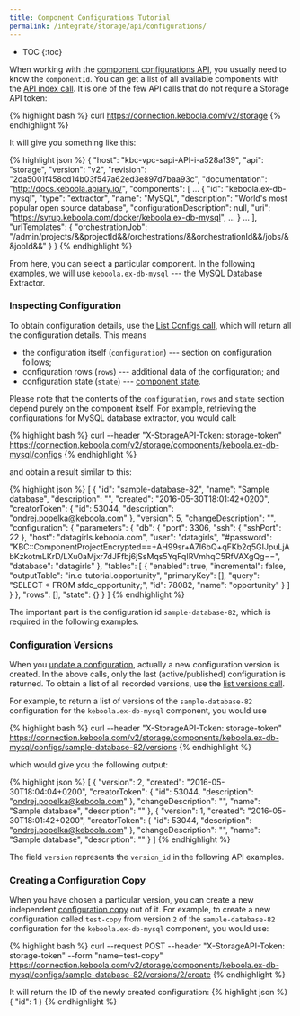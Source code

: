 ```yaml
---
title: Component Configurations Tutorial
permalink: /integrate/storage/api/configurations/
---
```


* TOC
{:toc}

When working with the [component configurations API](http://docs.keboola.apiary.io/#reference/component-configurations), 
you usually need to know the `componentId`. 
You can get a list of all available components with the [API index call](http://docs.keboola.apiary.io/#reference/miscellaneous/api-index/get).
It is one of the few API calls that do not require a Storage API token:

{% highlight bash %}
curl https://connection.keboola.com/v2/storage
{% endhighlight %}

It will give you something like this:

{% highlight json %}
{
  "host": "kbc-vpc-sapi-API-i-a528a139",
  "api": "storage",
  "version": "v2",
  "revision": "2da5001f458cd14b03f547a62ed3e897d7baa93c",
  "documentation": "http://docs.keboola.apiary.io/",
  "components": [
      ...
    {
      "id": "keboola.ex-db-mysql",
      "type": "extractor",
      "name": "MySQL",
      "description": "World's most popular open source database",
      "configurationDescription": null,
      "uri": "https://syrup.keboola.com/docker/keboola.ex-db-mysql",
      ...
    }
    ...
  ],
  "urlTemplates": {
    "orchestrationJob": "/admin/projects/&&projectId&&/orchestrations/&&orchestrationId&&/jobs/&&jobId&&"
  }
}
{% endhighlight %}

From here, you can select a particular component. In the following examples, we
will use `keboola.ex-db-mysql` --- the MySQL Database Extractor.

### Inspecting Configuration
To obtain configuration details, use the [List Configs call](http://docs.keboola.apiary.io/#reference/component-configurations/component-configs/list-configs),
which will return all the configuration details. This means 

- the configuration itself (`configuration`) --- section on configuration follows; 
- configuration rows (`rows`) --- additional data of the configuration; and 
- configuration state (`state`) --- [component state](/extend/common-interface/environment/#state). 

Please note that the contents
of the `configuration`, `rows` and `state` section depend purely on the component itself. For example,
retrieving the configurations for MySQL database extractor, you would call:

{% highlight bash %}
curl --header "X-StorageAPI-Token: storage-token" https://connection.keboola.com/v2/storage/components/keboola.ex-db-mysql/configs
{% endhighlight %}

and obtain a result similar to this:

{% highlight json %}
[
  {
    "id": "sample-database-82",
    "name": "Sample database",
    "description": "",
    "created": "2016-05-30T18:01:42+0200",
    "creatorToken": {
      "id": 53044,
      "description": "ondrej.popelka@keboola.com"
    },
    "version": 5,
    "changeDescription": "",
    "configuration": {
      "parameters": {
        "db": {
          "port": 3306,
          "ssh": {
            "sshPort": 22
          },
          "host": "datagirls.keboola.com",
          "user": "datagirls",
          "#password": "KBC::ComponentProjectEncrypted==+AH99sr+A7I6bQ+qFKb2q5GIJpuLjAbKzkotmLKrD/LXu0aMjxr7dJFfbj6jSsMqs5YqFqIRVmhqC5RfVAXgQg==",
          "database": "datagirls"
        },
        "tables": [
          {
            "enabled": true,
            "incremental": false,
            "outputTable": "in.c-tutorial.opportunity",
            "primaryKey": [],
            "query": "SELECT * FROM sfdc_opportunity;",
            "id": 78082,
            "name": "opportunity"
          }
        ]
      }
    },
    "rows": [],
    "state": {}
  }
]
{% endhighlight %}

The important part is the configuration id `sample-database-82`, which is required in the
following examples.

### Configuration Versions
When you [update a configuration](http://docs.keboola.apiary.io/#reference/component-configurations/manage-configs/update-config),
actually a new configuration version is created. In the above calls, only the last (active/published) configuration
is returned. To obtain a list of all recorded versions, use the
[list versions call](http://docs.keboola.apiary.io/#reference/component-configurations/list-configs-versions/versions-list).

For example, to return a list of versions of the `sample-database-82` configuration for the
`keboola.ex-db-mysql` component, you would use

{% highlight bash %}
curl --header "X-StorageAPI-Token: storage-token" https://connection.keboola.com/v2/storage/components/keboola.ex-db-mysql/configs/sample-database-82/versions
{% endhighlight %}

which would give you the following output:

{% highlight json %}
[
  {
    "version": 2,
    "created": "2016-05-30T18:04:04+0200",
    "creatorToken": {
      "id": 53044,
      "description": "ondrej.popelka@keboola.com"
    },
    "changeDescription": "",
    "name": "Sample database",
    "description": ""
  },
  {
    "version": 1,
    "created": "2016-05-30T18:01:42+0200",
    "creatorToken": {
      "id": 53044,
      "description": "ondrej.popelka@keboola.com"
    },
    "changeDescription": "",
    "name": "Sample database",
    "description": ""
  }
]
{% endhighlight %}

The field `version` represents the `version_id` in the following API examples.

### Creating a Configuration Copy
When you have chosen a particular version, you can create a new independent
[configuration copy](http://docs.keboola.apiary.io/#reference/component-configurations/copy-configs/create-config-copy)
out of it. For example, to create a new configuration called `test-copy` from version `2` of the `sample-database-82` configuration 
for the `keboola.ex-db-mysql` component, you would use:

{% highlight bash %}
curl --request POST --header "X-StorageAPI-Token: storage-token" --form "name=test-copy" https://connection.keboola.com/v2/storage/components/keboola.ex-db-mysql/configs/sample-database-82/versions/2/create
{% endhighlight %}

It will return the ID of the newly created configuration:
{% highlight json %}
{
  "id": 1
}
{% endhighlight %}